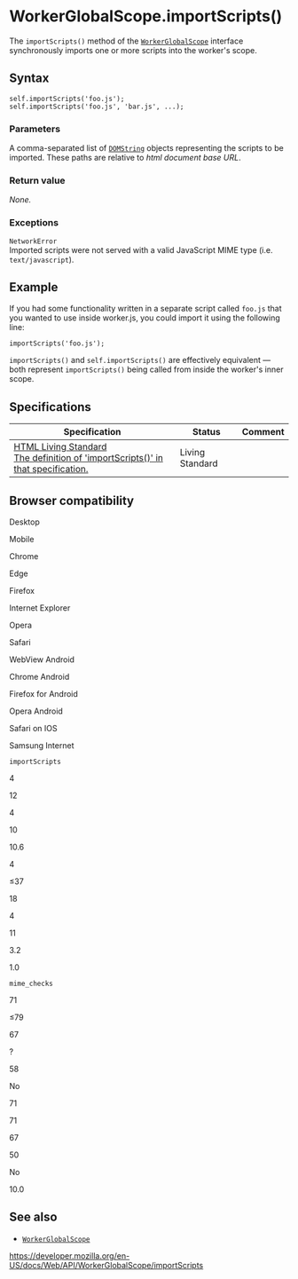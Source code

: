 WorkerGlobalScope.importScripts()
=================================

The `importScripts()` method of the [`WorkerGlobalScope`](../workerglobalscope) interface synchronously imports one or more scripts into the worker's scope.

Syntax
------

    self.importScripts('foo.js');
    self.importScripts('foo.js', 'bar.js', ...);

### Parameters

A comma-separated list of [`DOMString`](../domstring) objects representing the scripts to be imported. These paths are relative to *html document base URL*.

### Return value

*None.*

### Exceptions

`NetworkError`  
Imported scripts were not served with a valid JavaScript MIME type (i.e. `text/javascript`).

Example
-------

If you had some functionality written in a separate script called `foo.js` that you wanted to use inside worker.js, you could import it using the following line:

    importScripts('foo.js');

`importScripts()` and `self.importScripts()` are effectively equivalent — both represent `importScripts()` being called from inside the worker's inner scope.

Specifications
--------------

<table><thead><tr class="header"><th>Specification</th><th>Status</th><th>Comment</th></tr></thead><tbody><tr class="odd"><td><a href="https://html.spec.whatwg.org/multipage/#dom-workerglobalscope-importscripts">HTML Living Standard<br />
<span class="small">The definition of 'importScripts()' in that specification.</span></a></td><td><span class="spec-living">Living Standard</span></td><td></td></tr></tbody></table>

Browser compatibility
---------------------

Desktop

Mobile

Chrome

Edge

Firefox

Internet Explorer

Opera

Safari

WebView Android

Chrome Android

Firefox for Android

Opera Android

Safari on IOS

Samsung Internet

`importScripts`

4

12

4

10

10.6

4

≤37

18

4

11

3.2

1.0

`mime_checks`

71

≤79

67

?

58

No

71

71

67

50

No

10.0

See also
--------

-   [`WorkerGlobalScope`](../workerglobalscope)

<a href="https://developer.mozilla.org/en-US/docs/Web/API/WorkerGlobalScope/importScripts" class="_attribution-link">https://developer.mozilla.org/en-US/docs/Web/API/WorkerGlobalScope/importScripts</a>
